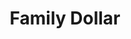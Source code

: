 ---
title: "Family Dollar"
url: /spartanburg/family-dollar-cedar-springs-road/
shop: variety store
---